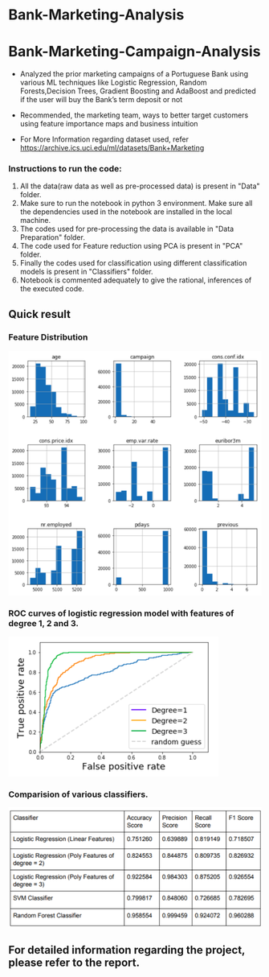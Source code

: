 # Bank-Marketing-Analysis
# Bank-Marketing-Campaign-Analysis

- Analyzed the prior marketing campaigns of a Portuguese Bank using various ML techniques like Logistic Regression, Random Forests,Decision Trees, Gradient Boosting and AdaBoost and predicted if the user will buy the Bank’s term deposit or not

- Recommended, the marketing team, ways to better target customers using feature importance maps and business intuition

- For More Information regarding dataset used, refer https://archive.ics.uci.edu/ml/datasets/Bank+Marketing

### Instructions to run the code:
1. All the data(raw data as well as pre-processed data) is present in "Data" folder.
2. Make sure to run the notebook in python 3 environment. 
Make sure all the dependencies used in the notebook are installed in the local machine.
3. The codes used for pre-processing the data is available in "Data Preparation" folder.
4. The code used for Feature reduction using PCA is present in "PCA" folder.
5. Finally the codes used for classification using different classification models is present in "Classifiers" folder.
4. Notebook is commented adequately to give the rational, inferences of the executed code.

## Quick result
### Feature Distribution
![Alt text](feature_distribution.png?raw=true "Title")

### ROC curves of logistic regression model with features of degree 1, 2 and 3.
![Alt text](ROC.png?raw=true "Title")

### Comparision of various classifiers.
![Alt text](classifier.png?raw=true "Title")

## For detailed information regarding the project, please refer to the report.
